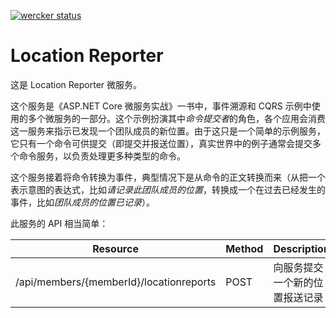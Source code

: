 
[![wercker status](https://app.wercker.com/status/3ce6ec1904a51afc60821482412506f0/s/master "wercker status")](https://app.wercker.com/project/byKey/3ce6ec1904a51afc60821482412506f0)

# Location Reporter

这是 Location Reporter 微服务。

这个服务是《ASP.NET Core 微服务实战》一书中，事件溯源和 CQRS 示例中使用的多个微服务的一部分。这个示例扮演其中*命令提交者*的角色，各个应用会消费这一服务来指示已发现一个团队成员的新位置。由于这只是一个简单的示例服务，它只有一个命令可供提交（即提交并报送位置），真实世界中的例子通常会提交多个命令服务，以负责处理更多种类型的命令。

这个服务接着将命令转换为事件，典型情况下是从命令的正文转换而来（从把一个表示意图的表达式，比如*请记录此团队成员的位置*，转换成一个在过去已经发生的事件，比如*团队成员的位置已记录*）。

此服务的 API 相当简单：

|Resource|Method|Description|
|---|---|---|
|/api/members/{memberId}/locationreports|POST|向服务提交一个新的位置报送记录|


